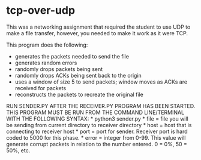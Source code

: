 # tcp-over-udp

This was a networking assignment that required the student to use UDP to make a file transfer, however, you needed to make it work as it were TCP. 

This program does the following: 
* generates the packets needed to send the file
* generates random errors
* randomly drops packets being sent
* randomly drops ACKs being sent back to the origin
* uses a window of size 5 to send packets; window moves as ACKs are received for packets
* reconstructs the packets to recreate the original file

RUN SENDER.PY AFTER THE RECEIVER.PY PROGRAM HAS BEEN STARTED. THIS PROGRAM MUST BE RUN FROM THE
COMMAND LINE/TERMINAL WITH THE FOLLOWING SYNTAX:
                  * python3 sender.py <file> <host> <port> <error>
                  * file = file you will be sending from current directory to receiver directory
                  * host = host that is connecting to receiver host
                  * port = port for sender. Receiver port is hard coded to 5000 for this phase.
                  * error = integer from 0-99. This value will generate corrupt packets in relation to the number
                          entered. 0 = 0%, 50 = 50%, etc.
